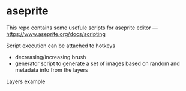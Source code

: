 # aseprite
This repo contains some usefule scripts for aseprite editor — https://www.aseprite.org/docs/scripting

Script execution can be attached to hotkeys
* decreasing/increasing brush
* generator script to generate a set of images based on random and metadata info from the layers

Layers example
